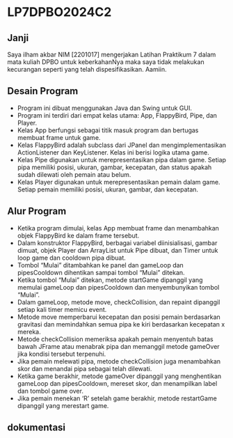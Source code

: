# LP7DPBO2024C2
## Janji
Saya ilham akbar NIM [2201017] mengerjakan Latihan Praktikum 7 dalam mata kuliah DPBO untuk keberkahanNya maka saya tidak melakukan kecurangan seperti yang telah dispesifikasikan. Aamiin.

## Desain Program
* Program ini dibuat menggunakan Java dan Swing untuk GUI.
* Program ini terdiri dari empat kelas utama: App, FlappyBird, Pipe, dan Player.
* Kelas App berfungsi sebagai titik masuk program dan bertugas membuat frame untuk game.
* Kelas FlappyBird adalah subclass dari JPanel dan mengimplementasikan ActionListener dan KeyListener. Kelas ini berisi logika utama game.
* Kelas Pipe digunakan untuk merepresentasikan pipa dalam game. Setiap pipa memiliki posisi, ukuran, gambar, kecepatan, dan status apakah sudah dilewati oleh pemain atau belum.
* Kelas Player digunakan untuk merepresentasikan pemain dalam game. Setiap pemain memiliki posisi, ukuran, gambar, dan kecepatan.


## Alur Program
* Ketika program dimulai, kelas App membuat frame dan menambahkan objek FlappyBird ke dalam frame tersebut.
* Dalam konstruktor FlappyBird, berbagai variabel diinisialisasi, gambar dimuat, objek Player dan ArrayList untuk Pipe dibuat, dan Timer untuk loop game dan cooldown pipa dibuat.
* Tombol “Mulai” ditambahkan ke panel dan gameLoop dan pipesCooldown dihentikan sampai tombol “Mulai” ditekan.
* Ketika tombol “Mulai” ditekan, metode startGame dipanggil yang memulai gameLoop dan pipesCooldown dan menyembunyikan tombol “Mulai”.
* Dalam gameLoop, metode move, checkCollision, dan repaint dipanggil setiap kali timer memicu event.
* Metode move memperbarui kecepatan dan posisi pemain berdasarkan gravitasi dan memindahkan semua pipa ke kiri berdasarkan kecepatan x mereka.
* Metode checkCollision memeriksa apakah pemain menyentuh batas bawah JFrame atau menabrak pipa dan memanggil metode gameOver jika kondisi tersebut terpenuhi.
* Jika pemain melewati pipa, metode checkCollision juga menambahkan skor dan menandai pipa sebagai telah dilewati.
* Ketika game berakhir, metode gameOver dipanggil yang menghentikan gameLoop dan pipesCooldown, mereset skor, dan menampilkan label dan tombol game over.
* Jika pemain menekan ‘R’ setelah game berakhir, metode restartGame dipanggil yang merestart game.

## dokumentasi
